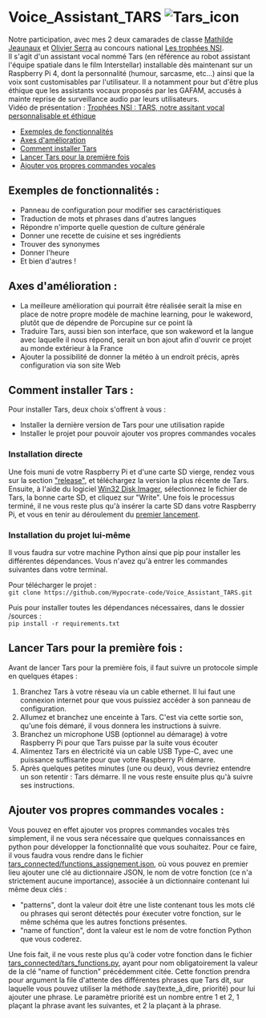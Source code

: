 # Voice_Assistant_TARS ![Tars_icon](https://github.com/Hypocrate-code/Voice_Assistant_TARS/assets/112576942/cdff1119-821a-45f9-8641-108220bcec4b)  
Notre participation, avec mes 2 deux camarades de classe [Mathilde Jeaunaux](https://www.instagram.com/mathilde_jnx/) et [Olivier Serra](https://www.instagram.com/olivier_sra/) au concours national [Les trophées NSI](https://trophees-nsi.fr/).  
Il s'agit d'un assistant vocal nommé Tars (en référence au robot assistant l'équipe spatiale dans le film Interstellar) installable dès maintenant sur un Raspberry Pi 4, dont la personnalité (humour, sarcasme, etc...) ainsi que la voix sont customisables par l'utilisateur. Il a notamment pour but d'être plus éthique que les assistants vocaux proposés par les GAFAM, accusés à mainte reprise de surveillance audio par leurs utilisateurs.   
Vidéo de présentation : [Trophées NSI : TARS, notre assitant vocal personnalisable et éthique](https://tube-sciences-technologies.apps.education.fr/w/iYhgGHpcaSYZz9as2D67sj)  
* [Exemples de fonctionnalités](#fonctionnalités)
* [Axes d'amélioration](#amélioration-axes)
* [Comment installer Tars](#installation)
* [Lancer Tars pour la première fois](#premier-lancement)
* [Ajouter vos propres commandes vocales](#vocal-commands)  
## <a id="fonctionnalités">Exemples de fonctionnalités :</a>
* Panneau de configuration pour modifier ses caractéristiques
* Traduction de mots et phrases dans d'autres langues
* Répondre n'importe quelle question de culture générale
* Donner une recette de cuisine et ses ingrédients
* Trouver des synonymes
* Donner l'heure
* Et bien d'autres !
## <a id="amélioration-axes">Axes d'amélioration :</a>
* La meilleure amélioration qui pourrait être réalisée serait la mise en place de notre propre modèle de machine learning, pour le wakeword, plutôt que de dépendre de Porcupine sur ce point là 
* Traduire Tars, aussi bien son interface, que son wakeword et la langue avec laquelle il nous répond, serait un bon ajout afin d'ouvrir ce projet au monde extérieur à la France 
* Ajouter la possibilité de donner la météo à un endroit précis, après configuration via son site Web 
## <a id="installation">Comment installer Tars :</a>  
Pour installer Tars, deux choix s'offrent à vous :
* Installer la dernière version de Tars pour une utilisation rapide
* Installer le projet pour pouvoir ajouter vos propres commandes vocales
### Installation directe
Une fois muni de votre Raspberry Pi et d'une carte SD vierge, rendez vous sur la section ["release"](https://github.com/Hypocrate-code/Voice_Assistant_Tars/releases), et téléchargez la version la plus récente de Tars. Ensuite, à l'aide du logiciel [Win32 Disk Imager](https://sourceforge.net/projects/win32diskimager/), sélectionnez le fichier de Tars, la bonne carte SD, et cliquez sur "Write". Une fois le processus terminé, il ne vous reste plus qu'à insérer la carte SD dans votre Raspberry Pi, et vous en tenir au déroulement du [premier lancement](#premier-lancement).
### Installation du projet lui-même
Il vous faudra sur votre machine Python ainsi que pip pour installer les différentes dépendances. Vous n'avez qu'à entrer les commandes suivantes dans votre terminal.  

Pour télécharger le projet :  
`git clone https://github.com/Hypocrate-code/Voice_Assistant_TARS.git`  

Puis pour installer toutes les dépendances nécessaires, dans le dossier /sources :  
`pip install -r requirements.txt`  
## <a id="premier-lancement">Lancer Tars pour la première fois :</a>
Avant de lancer Tars pour la première fois, il faut suivre un protocole simple en quelques étapes :
1. Branchez Tars à votre réseau via un cable ethernet. Il lui faut une connexion internet pour que vous puissiez accéder à son panneau de configuration.
2. Allumez et branchez une enceinte à Tars. C'est via cette sortie son, qu'une fois démaré, il vous donnera les instructions à suivre.
3. Branchez un microphone USB (optionnel au démarage) à votre Raspberry Pi pour que Tars puisse par la suite vous écouter
4. Alimentez Tars en électricité via un cable USB Type-C, avec une puissance suffisante pour que votre Raspberry Pi démarre.
5. Après quelques petites minutes (une ou deux), vous devriez entendre un son retentir : Tars démarre. Il ne vous reste ensuite plus qu'à suivre ses instructions.
## <a id="vocal-commands">Ajouter vos propres commandes vocales :</a>
Vous pouvez en effet ajouter vos propres commandes vocales très simplement, il ne vous sera nécessaire que quelques connaissances en python pour développer la fonctionnalité que vous souhaitez.
Pour ce faire, il vous faudra vous rendre dans le fichier [tars_connected/functions_assignement.json](https://github.com/Hypocrate-code/Voice_Assistant_TARS/blob/main/sources/tars_connected/functions_assignement.json), où vous pouvez en premier lieu ajouter une clé au dictionnaire JSON, le nom de votre fonction (ce n'a strictement aucune importance), associée à un dictionnaire contenant lui même deux clés :
* "patterns", dont la valeur doit être une liste contenant tous les mots clé ou phrases qui seront détectés pour éxecuter votre fonction, sur le même schéma que les autres fonctions présentes.
* "name of function", dont la valeur est le nom de votre fonction Python que vous coderez.

Une fois fait, il ne vous reste plus qu'à coder votre fonction dans le fichier [tars_connected/tars_functions.py](https://github.com/Hypocrate-code/Voice_Assistant_TARS/blob/main/sources/tars_connected/tars_functions.py), ayant pour nom obligatoirement la valeur de la clé "name of function" précédemment citée. Cette fonction prendra pour argument la file d'attente des différentes phrases que Tars dit, sur laquelle vous pouvez utiliser la méthode .say(texte_à_dire, priorité) pour lui ajouter une phrase. Le paramètre priorité est un nombre entre 1 et 2, 1 plaçant la phrase avant les suivantes, et 2 la plaçant à la phrase.
